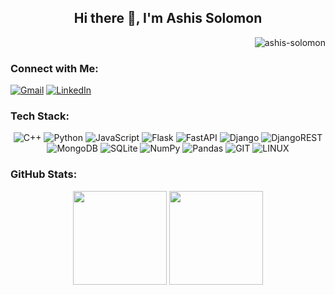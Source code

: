 <div align="center">
  <h2>Hi there 👋, I'm Ashis Solomon</h2>
  <!-- <h3>Interested in ML and Backend</h3> -->
</div>
<p align="right"> <img src="https://komarev.com/ghpvc/?username=ashis-solomon&style=flat" alt="ashis-solomon" /> </p>
<!-- ![](https://komarev.com/ghpvc/?username=ashis-solomon&color=0380fc) -->

### Connect with Me:
[![Gmail](https://img.shields.io/badge/Gmail-D14836?logo=gmail&logoColor=white)](mailto:ashissolomon24@gmail.com)  [![LinkedIn](https://img.shields.io/badge/LinkedIn-%230077B5.svg?logo=linkedin&logoColor=white)](https://www.linkedin.com/in/ashis-solomon-1477001b8/)



### Tech Stack:
<!-- ![C++](https://img.shields.io/badge/c++-%2300599C.svg?style=flat&logo=c%2B%2B&logoColor=white) ![Python](https://img.shields.io/badge/python-3670A0?style=flat&logo=python&logoColor=ffdd54) ![JavaScript](https://img.shields.io/badge/javascript-%23323330.svg?style=flat&logo=javascript&logoColor=%23F7DF1E) ![Flask](https://img.shields.io/badge/flask-%23000.svg?style=flat&logo=flask&logoColor=white) ![FastAPI](https://img.shields.io/badge/FastAPI-005571?style=flat&logo=fastapi) ![Django](https://img.shields.io/badge/django-%23092E20.svg?style=flat&logo=django&logoColor=white) ![DjangoREST](https://img.shields.io/badge/DJANGO-REST-ff1709?style=flat&logo=django&logoColor=white&color=ff1709&labelColor=gray) ![MongoDB](https://img.shields.io/badge/MongoDB-%234ea94b.svg?style=flat&logo=mongodb&logoColor=white) ![SQLite](https://img.shields.io/badge/sqlite-%2307405e.svg?style=flat&logo=sqlite&logoColor=white) ![NumPy](https://img.shields.io/badge/numpy-%23013243.svg?style=flat&logo=numpy&logoColor=white) ![Pandas](https://img.shields.io/badge/pandas-%23150458.svg?style=flat&logo=pandas&logoColor=white) ![GIT](https://img.shields.io/badge/Git-fc6d26?style=flat&logo=git&logoColor=white) ![LINUX](https://img.shields.io/badge/Linux-FCC624?style=flat&logo=linux&logoColor=black) -->

<p align="center">
        <img src="https://img.shields.io/badge/c++-%2300599C.svg?style=flat&logo=c%2B%2B&logoColor=white" alt="C++">
        <img src="https://img.shields.io/badge/python-3670A0?style=flat&logo=python&logoColor=ffdd54" alt="Python">
        <img src="https://img.shields.io/badge/javascript-%23323330.svg?style=flat&logo=javascript&logoColor=%23F7DF1E" alt="JavaScript">
        <img src="https://img.shields.io/badge/flask-%23000.svg?style=flat&logo=flask&logoColor=white" alt="Flask">
        <img src="https://img.shields.io/badge/FastAPI-005571?style=flat&logo=fastapi" alt="FastAPI">
        <img src="https://img.shields.io/badge/django-%23092E20.svg?style=flat&logo=django&logoColor=white" alt="Django">
        <img src="https://img.shields.io/badge/DJANGO-REST-ff1709?style=flat&logo=django&logoColor=white&color=ff1709&labelColor=gray" alt="DjangoREST">
        <img src="https://img.shields.io/badge/MongoDB-%234ea94b.svg?style=flat&logo=mongodb&logoColor=white" alt="MongoDB">
        <img src="https://img.shields.io/badge/sqlite-%2307405e.svg?style=flat&logo=sqlite&logoColor=white" alt="SQLite">
        <img src="https://img.shields.io/badge/numpy-%23013243.svg?style=flat&logo=numpy&logoColor=white" alt="NumPy">
        <img src="https://img.shields.io/badge/pandas-%23150458.svg?style=flat&logo=pandas&logoColor=white" alt="Pandas">
        <img src="https://img.shields.io/badge/Git-fc6d26?style=flat&logo=git&logoColor=white" alt="GIT">
        <img src="https://img.shields.io/badge/Linux-FCC624?style=flat&logo=linux&logoColor=black" alt="LINUX">
    </p>

### GitHub Stats:
<!-- ![](https://github-readme-stats.vercel.app/api?username=ashis-solomon&theme=dark&hide_border=false&include_all_commits=false&count_private=true)<br/>
![](https://github-readme-streak-stats.herokuapp.com/?user=ashis-solomon&theme=dark&hide_border=false)<br/> -->
<!-- ![](https://github-readme-stats.vercel.app/api/top-langs/?username=ashis-solomon&theme=dark&hide_border=false&include_all_commits=false&count_private=true&layout=compact) -->

<p align="center">
  <img src="https://github-readme-stats.vercel.app/api?username=ashis-solomon&theme=dark&hide_border=false&include_all_commits=false&count_private=true" height="150">
  <img src="https://github-readme-streak-stats.herokuapp.com/?user=ashis-solomon&theme=dark&hide_border=false" height="150">
  <!-- <img src="https://github-readme-streak-stats.herokuapp.com/?user=ashis-solomon&theme=dark&hide_border=false" width="400"> -->
</p>
